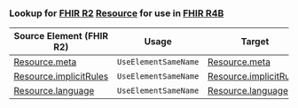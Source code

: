 ### Lookup for [FHIR R2](https://hl7.org/fhir/DSTU2/) [Resource](https://hl7.org/fhir/DSTU2/Resource.html) for use in [FHIR R4B](https://hl7.org/fhir/R4B/)

| Source Element (FHIR R2) | Usage | Target |
| -------------- | ----- | ------ |
| [Resource.meta](https://hl7.org/fhir/DSTU2/Resource.html#resource) | `UseElementSameName` | [Resource.meta](https://hl7.org/fhir/R4B/Resource.html#resource) |
| [Resource.implicitRules](https://hl7.org/fhir/DSTU2/Resource.html#resource) | `UseElementSameName` | [Resource.implicitRules](https://hl7.org/fhir/R4B/Resource.html#resource) |
| [Resource.language](https://hl7.org/fhir/DSTU2/Resource.html#resource) | `UseElementSameName` | [Resource.language](https://hl7.org/fhir/R4B/Resource.html#resource) |
